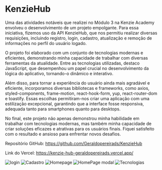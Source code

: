 # KenzieHub

Uma das atividades notáveis que realizei no Módulo 3 na Kenzie Academy envolveu o desenvolvimento de um projeto empolgante. Para essa iniciativa, fizemos uso da API KenzieHub, que nos permitiu realizar diversas requisições, incluindo registro, login, cadastro, atualização e remoção de informações no perfil do usuário logado.

O projeto foi elaborado com um conjunto de tecnologias modernas e eficientes, demonstrando minha capacidade de trabalhar com diversas ferramentas da atualidade. Entre as tecnologias utilizadas, destaco JavaScript, que desempenhou um papel crucial no desenvolvimento da lógica do aplicativo, tornando-o dinâmico e interativo.

Além disso, para tornar a experiência do usuário ainda mais agradável e eficiente, incorporamos diversas bibliotecas e frameworks, como axios, styled-components, frame-motion, react-hook-form, yup, react-router-dom e toastify. Essas escolhas permitiram-nos criar uma aplicação com uma estilização excepcional, garantindo que a interface fosse responsiva, adequada tanto para smartphones quanto para desktops.

No final, este projeto não apenas demonstrou minha habilidade em trabalhar com tecnologias modernas, mas também minha capacidade de criar soluções eficazes e atrativas para os usuários finais. Fiquei satisfeito com o resultado e ansioso para enfrentar novos desafios.


Repositório GitHub: https://github.com/Geraldopereirads/KenzieHub

Link do Vercel: https://kenzie-hub-geraldopereirads.vercel.app/


![login](https://user-images.githubusercontent.com/110185110/225340325-e3abe226-7c02-4ebb-9fbf-8c554ff14353.PNG)
![Cadastro](https://user-images.githubusercontent.com/110185110/225340349-aea16829-40fb-483a-b197-347e3ecd4b24.PNG)
![Homepage](https://user-images.githubusercontent.com/110185110/225340410-c555a49b-66de-4427-a6ca-f52c2dc291d9.PNG)
![HomePage modal](https://user-images.githubusercontent.com/110185110/225340419-85b173cc-a4c3-418b-9d51-a4513dd34ced.PNG)
![Tecnologias](https://user-images.githubusercontent.com/110185110/225340432-79de722f-c351-415f-8fa0-69253e7be341.PNG)
